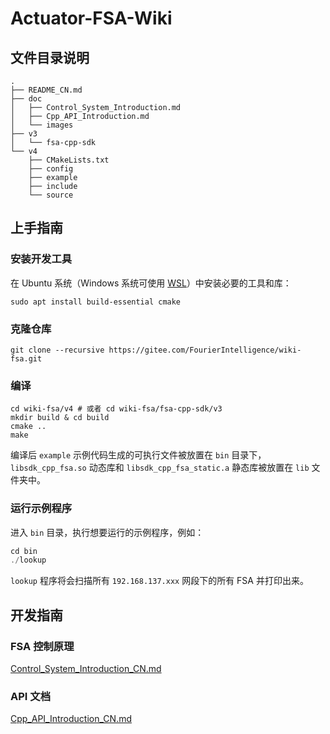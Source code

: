 # Actuator-FSA-Wiki

## 文件目录说明

```shell
.
├── README_CN.md
├── doc
│   ├── Control_System_Introduction.md
│   ├── Cpp_API_Introduction.md
│   └── images
├── v3
│   └── fsa-cpp-sdk
└── v4
    ├── CMakeLists.txt
    ├── config
    ├── example
    ├── include
    └── source
```

## 上手指南

### 安装开发工具

在 Ubuntu 系统（Windows 系统可使用 [WSL](https://learn.microsoft.com/zh-cn/windows/wsl/install)）中安装必要的工具和库：

```shell
sudo apt install build-essential cmake
```

### 克隆仓库

```shell
git clone --recursive https://gitee.com/FourierIntelligence/wiki-fsa.git
```

### 编译

```shell
cd wiki-fsa/v4 # 或者 cd wiki-fsa/fsa-cpp-sdk/v3
mkdir build & cd build
cmake ..
make
```

编译后 `example` 示例代码生成的可执行文件被放置在 `bin` 目录下，`libsdk_cpp_fsa.so` 动态库和 `libsdk_cpp_fsa_static.a` 静态库被放置在 `lib` 文件夹中。

### 运行示例程序

进入 `bin` 目录，执行想要运行的示例程序，例如：

```cpp
cd bin
./lookup
```

`lookup` 程序将会扫描所有 `192.168.137.xxx` 网段下的所有 FSA 并打印出来。

## 开发指南

### FSA 控制原理

 [Control_System_Introduction_CN.md](doc\Control_System_Introduction_CN.md) 

### API 文档

 [Cpp_API_Introduction_CN.md](doc\Cpp_API_Introduction_CN.md) 

